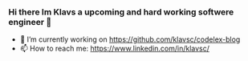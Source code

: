 ### Hi there Im Klavs a upcoming and hard working softwere engineer 👋


- 🔭 I’m currently working on https://github.com/klavsc/codelex-blog
- 📫 How to reach me: https://www.linkedin.com/in/klavsc/

